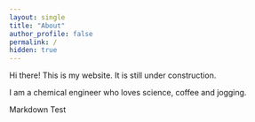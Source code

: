 ```yaml
---
layout: single
title: "About"
author_profile: false
permalink: /
hidden: true
---
```



Hi there! This is my website. It is still under construction.<br>

I am a chemical engineer who loves science, coffee and jogging.

Markdown Test

